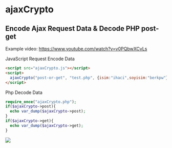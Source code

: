 # ajaxCrypto
## Encode Ajax Request Data &amp; Decode PHP post-get

Example video: https://www.youtube.com/watch?v=v0PQbwXCvLs

JavaScript Request Encode Data
```html
<script src="ajaxCrypto.js"></script>
<script>
  ajaxCrypto("post-or-get", "test.php", {isim:"ihaci",soyisim:"berkpw"}, setHeader_func_or_null, success_func, error_func);
</script>
```

Php Decode Data
```php
require_once("ajaxCrypto.php");
if($ajaxCrypto->post){
  echo var_dump($ajaxCrypto->post);
}
if($ajaxCrypto->get){
  echo var_dump($ajaxCrypto->get);
}
```

<img src="https://raw.githubusercontent.com/nowanon/ajaxCrypto/master/example.png" />
